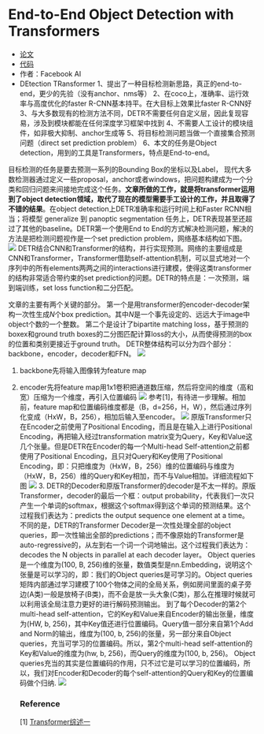 # End-to-End Object Detection with Transformers

- [论文](https://arxiv.org/pdf/2005.12872.pdf)
- [代码](https://github.com/facebookresearch/detr)
- 作者：Facebook AI
- DEtection TRansformer
  1、提出了一种目标检测新思路，真正的end-to-end，更少的先验（没有anchor、nms等）
  2、在coco上，准确率、运行效率与高度优化的faster R-CNN基本持平。在大目标上效果比faster R-CNN好
  3、与大多数现有的检测方法不同，DETR不需要任何自定义层，因此复现容易，涉及到模块都能在任何深度学习框架中找到
  4、不需要人工设计的模块组件，如非极大抑制、anchor生成等
  5、将目标检测问题当做一个直接集合预测问题（direct set prediction problem）
  6、本文的任务是Object detection，用到的工具是Transformers，特点是End-to-end。


目标检测的任务是要去预测一系列的Bounding Box的坐标以及Label， 现代大多数检测器通过定义一些proposal，anchor或者windows，把问题构建成为一个分类和回归问题来间接地完成这个任务。**文章所做的工作，就是将transformer运用到了object detection领域，取代了现在的模型需要手工设计的工作，并且取得了不错的结果**。在object detection上DETR准确率和运行时间上和Faster RCNN相当；将模型 generalize 到 panoptic segmentation 任务上，DETR表现甚至还超过了其他的baseline。DETR第一个使用End to End的方式解决检测问题，解决的方法是把检测问题视作是一个set prediction problem，网络基本结构如下图。
![](https://mmbiz.qpic.cn/sz_mmbiz_jpg/gYUsOT36vfqZuR6BRxTDDm1ic4xiaPIJ1Ybz8M92N5uxL20t9VfIqjlsMExuduAMe8GvxmaWrxb62mnRsxc81iaAA/640?wx_fmt=jpeg&tp=webp&wxfrom=5&wx_lazy=1&wx_co=1)
DETR结合CNN和Transformer的结构，并行实现预测。网络的主要组成是CNN和Transformer，Transformer借助self-attention机制，可以显式地对一个序列中的所有elements两两之间的interactions进行建模，使得这类transformer的结构非常适合带约束的set prediction的问题。DETR的特点是：一次预测，端到端训练，set loss function和二分匹配。


文章的主要有两个关键的部分。
第一个是用transformer的encoder-decoder架构一次性生成$N$个box prediction。其中$N$是一个事先设定的、远远大于image中object个数的一个整数。
第二个是设计了bipartite matching loss，基于预测的boxex和ground truth boxes的二分图匹配计算loss的大小，从而使得预测的box的位置和类别更接近于ground truth。
DETR整体结构可以分为四个部分：backbone，encoder，decoder和FFN。
![](https://mmbiz.qpic.cn/sz_mmbiz_jpg/gYUsOT36vfqZuR6BRxTDDm1ic4xiaPIJ1YqstusedM0UHutdFibXj6QxnLFeIFnaJY7dSwO1Ficc7a3DwgbFWnqROw/640?wx_fmt=jpeg&tp=webp&wxfrom=5&wx_lazy=1&wx_co=1)
1. backbone先将输入图像转为feature map
2. encoder先将feature map用1x1卷积把通道数压缩，然后将空间的维度（高和宽）压缩为一个维度，再引入位置编码
   ![](https://mmbiz.qpic.cn/sz_mmbiz_jpg/gYUsOT36vfqZuR6BRxTDDm1ic4xiaPIJ1YFzEl1RibOG8HicwQMULq9tsz6q6fvk8l4ZNuS0PftV7FYYgWqLJy7g0g/640?wx_fmt=jpeg&tp=webp&wxfrom=5&wx_lazy=1&wx_co=1)
   参考[1]，有待进一步理解。相加前，feature map和位置编码维度都是（B，d=256，H，W），然后通过序列化变成（HxW，B，256），相加后输入至encoder。
   ![](https://mmbiz.qpic.cn/sz_mmbiz_jpg/gYUsOT36vfqZuR6BRxTDDm1ic4xiaPIJ1Y5RvFicyaSKKQvFNxpA2p91SekSvtjsBZKxvyleV550mCdNicH1uB9ibvw/640?wx_fmt=jpeg&tp=webp&wxfrom=5&wx_lazy=1&wx_co=1)
   原版Transformer只在Encoder之前使用了Positional Encoding，而且是在输入上进行Positional Encoding，再把输入经过transformation matrix变为Query，Key和Value这几个张量。但是DETR在Encoder的每一个Multi-head Self-attention之前都使用了Positional Encoding，且只对Query和Key使用了Positional Encoding，即：只把维度为（HxW，B，256）维的位置编码与维度为（HxW，B，256）维的Query和Key相加，而不与Value相加。详细流程如下图
   ![](https://mmbiz.qpic.cn/sz_mmbiz_jpg/gYUsOT36vfqZuR6BRxTDDm1ic4xiaPIJ1YNxFd79h5rRMHic9rIeE4BMGoXoA6JYkyxb3wboOuKd2iaZzcSTUnJ0ibw/640?wx_fmt=jpeg&tp=webp&wxfrom=5&wx_lazy=1&wx_co=1)
   3. DETR的Decoder和原版Transformer的decoder是不太一样的。原版Transformer，decoder的最后一个框：output probability，代表我们一次只产生一个单词的softmax，根据这个softmax得到这个单词的预测结果。这个过程我们表达为：predicts the output sequence one element at a time。不同的是，DETR的Transformer Decoder是一次性处理全部的object queries，即一次性输出全部的predictions；而不像原始的Transformer是auto-regressive的，从左到右一个词一个词地输出。这个过程我们表达为：decodes the N objects in parallel at each decoder layer。
   Object queries是一个维度为(100, B, 256)维的张量，数值类型是nn.Embedding，说明这个张量是可以学习的，即：我们的Object queries是可学习的。Object queries矩阵内部通过学习建模了100个物体之间的全局关系，例如房间里面的桌子旁边(A类)一般是放椅子(B类)，而不会是放一头大象(C类)，那么在推理时候就可以利用该全局注意力更好的进行解码预测输出。
   到了每个Decoder的第2个multi-head self-attention，它的Key和Value来自Encoder的输出张量，维度为(HW, b, 256)，其中Key值还进行位置编码。Query值一部分来自第1个Add and Norm的输出，维度为(100, b, 256)的张量，另一部分来自Object queries，充当可学习的位置编码。所以，第2个multi-head self-attention的Key和Value的维度为(hw, b, 256)，而Query的维度为(100, b, 256)。
   Object queries充当的其实是位置编码的作用，只不过它是可以学习的位置编码，所以，我们对Encoder和Decoder的每个self-attention的Query和Key的位置编码做个归纳.
   ![](https://mmbiz.qpic.cn/sz_mmbiz_png/gYUsOT36vfqZuR6BRxTDDm1ic4xiaPIJ1Y0nDGCo9GDdU15NsUygG0U5sHSfBThbqjCVMOjsXibC9Fd0bXBXGWgpg/640?wx_fmt=png&tp=webp&wxfrom=5&wx_lazy=1&wx_co=1)

   ### Reference
   [1] [Transformer综述一](https://mp.weixin.qq.com/s?__biz=MzI5MDUyMDIxNA%3D%3D&chksm=ec1c9073db6b1965d69cdd29d40d51b0148121135e0e73030d099f23deb2ff58fa4558507ab8&idx=1&mid=2247531914&scene=21&sn=3b8d0b4d3821c64e9051a4d645467995#wechat_redirect)
